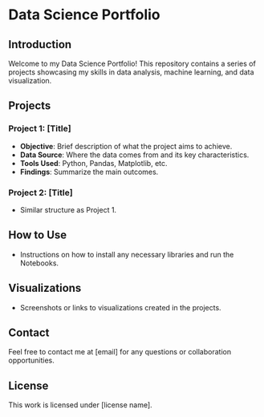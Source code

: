 # Data Science Portfolio

## Introduction
Welcome to my Data Science Portfolio! This repository contains a series of projects showcasing my skills in data analysis, machine learning, and data visualization.

## Projects

### Project 1: [Title]
- **Objective**: Brief description of what the project aims to achieve.
- **Data Source**: Where the data comes from and its key characteristics.
- **Tools Used**: Python, Pandas, Matplotlib, etc.
- **Findings**: Summarize the main outcomes.

### Project 2: [Title]
- Similar structure as Project 1.

## How to Use
- Instructions on how to install any necessary libraries and run the Notebooks.

## Visualizations
- Screenshots or links to visualizations created in the projects.

## Contact
Feel free to contact me at [email] for any questions or collaboration opportunities.

## License
This work is licensed under [license name].
